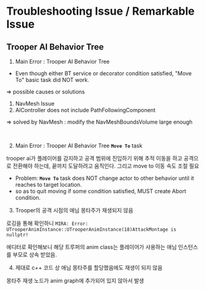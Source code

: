 # Troubleshooting Issue / Remarkable Issue

## Trooper AI Behavior Tree

1. Main Error : Trooper AI Behavior Tree

- Even though either BT service or decorator condition satisfied, "Move To" basic task did NOT work.

=> possible causes or solutions
1) NavMesh Issue
2) AIController does not include PathFollowingComponent

=> solved by NavMesh
: modify the NavMeshBoundsVolume large enough

<br>

2. Main Error : Trooper AI Behavior Tree **`Move To`** task

trooper ai가 플레이어를 감지하고 공격 범위에 진입하기 위해 추적 이동을 하고 공격으로 전환해야 하는데, 끝까지 도달하려고 움직인다.
그리고 move to 이동 속도 조절 필요

- Problem: **`Move To`** task does NOT change actor to other behavior until it reaches to target location.
- so as to quit moving if some condition satisfied, MUST create Abort condition.


3. Trooper의 공격 시점의 애님 몽타주가 재생되지 않음

로깅을 통해 확인하니 `MIRA: Error: UTrooperAnimInstance::UTrooperAnimInstance(18)AttackMontage is nullptr!`

에디터로 확인해보니 해당 트루퍼의 anim class는 플레이어가 사용하는 애님 인스턴스를 부모로 상속 받았음.

4. 제대로 c++ 코드 상 애님 몽타주를 할당했음에도 재생이 되지 않음

몽타주 재생 노드가 anim graph에 추가되어 있지 않아서 발생